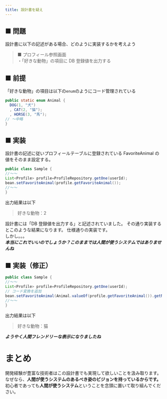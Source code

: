 ```yaml
---
title: 設計書を疑え
---
```

## ■ 問題

設計書に以下の記述がある場合、どのように実装するかを考えよう

> ■ プロフィール参照画面  
> ・「好きな動物」の項目に DB 登録値を出力する

## ■ 前提

「好きな動物」の項目は以下の`enum`のようにコード管理されている

```java
public static enum Animal {
  DOG(1, "犬")
  , CAT(2, "猫");
  , HORSE(3, "馬");
// ～中略
}
```

## ■ 実装

設計書の記述に従いプロフィールテーブルに登録されている FavoriteAnimal の値をそのまま設定する。

```java
public class Sample {
//～～
List<Profile> profile=ProfileRepository.getOne(userId);
bean.setFavoriteAnimal(profile.getFavoriteAnimal());
//～～
}
```

出力結果は以下

> 好きな動物：2

設計書には「DB 登録値を出力する」と記述されていました。 その通り実装するとこのような結果になります。 仕様通りの実装です。\
しかし。。。\
***本当にこれでいいのでしょうか？このままでは人間が使うシステムではありませんね***

## ■ 実装（修正）

```java
public class Sample {
//～～
List<Profile> profile=ProfileRepository.getOne(userId);
// コード変換を追加
bean.setFavoriteAnimal(Animal.valueOf(profile.getFavoriteAnimal()).getName());
//～～
}
```

出力結果は以下

> 好きな動物：猫

***ようやく人間フレンドリーな表示になりましたね***

# まとめ

開発経験が豊富な技術者はこの設計書でも実現して欲しいことを汲み取ります。\
なぜなら、**人間が使うシステムのあるべき姿のビジョンを持っているからです。**\
初心者であっても**人間が使うシステム**ということを念頭に置いて取り組んでください。
